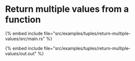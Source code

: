 # Return multiple values from a function

{% embed include file="src/examples/tuples/return-multiple-values/src/main.rs" %}

{% embed include file="src/examples/tuples/return-multiple-values/out.out" %}


